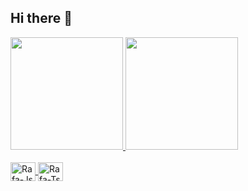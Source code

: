 ## Hi there 👋

<div>
<a href="https://github.com/anuraghazra/github-readme-stats">
  <img height=180 src="https://github-readme-stats.vercel.app/api?username=AmandaAndradeS&show_icons=true&theme=material-palenight" />
  <img height=180 src="https://github-readme-stats.vercel.app/api/top-langs?username=AmandaAndradeS&layout=compact&langs_count=8&card_width=320&theme=material-palenight" />
</div>

<div style="display: inline_block"><br>
  <img align="center" alt="Rafa-Js" height="30" width="40"<img src="https://cdn.jsdelivr.net/gh/devicons/devicon@latest/icons/mysql/mysql-original-wordmark.svg" />
  <img align="center" alt="Rafa-Ts" height="30" width="40"<img src="https://cdn.jsdelivr.net/gh/devicons/devicon@latest/icons/python/python-original.svg" />
</div>

##

